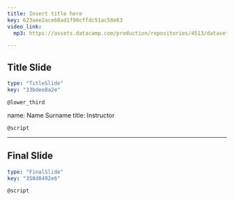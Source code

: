 ```yaml
---
title: Insert title here
key: 623aee2ace60ad1f90cffdc51ac58e63
video_link:
  mp3: https://assets.datacamp.com/production/repositories/4513/datasets/78dc90c77c7b0500f9731aefbbfc30da426a54b6/5%20Second%20Countdown%20HD.mp3

---
```

## Title Slide

```yaml
type: "TitleSlide"
key: "33bdee8a2e"
```

`@lower_third`

name: Name Surname
title: Instructor


`@script`



---
## Final Slide

```yaml
type: "FinalSlide"
key: "350d8492e6"
```

`@script`


